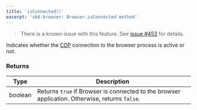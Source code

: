 ```yaml
---
title: 'isConnected()'
excerpt: 'xk6-browser: Browser.isConnected method'
---
```


<Blockquote mod="warning">

There is a known issue with this feature. See [issue #453](https://github.com/grafana/xk6-browser/issues/453) for details.

</Blockquote>

Indicates whether the [CDP](https://chromedevtools.github.io/devtools-protocol/) connection to the browser process is active or not.

### Returns

| Type    | Description                                                                                    |
| ------- | ---------------------------------------------------------------------------------------------- |
| boolean | Returns `true` if Browser is connected to the browser application. Otherwise, returns `false`. |
